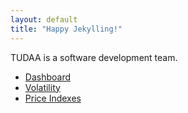 ```yaml
---
layout: default
title: "Happy Jekylling!"
---
```


<!-- ## You're ready to go!

Start developing your Jekyll website. -->

<p>TUDAA is a software development team.
<ul>
<li><a href="https://www.tudaa.org/dashboard">Dashboard</a></li>
<li><a href="https://www.tudaa.org/volatility">Volatility</a></li>
<li><a href="https://www.tudaa.org/indexes/">Price Indexes</a></li>
</ul>
